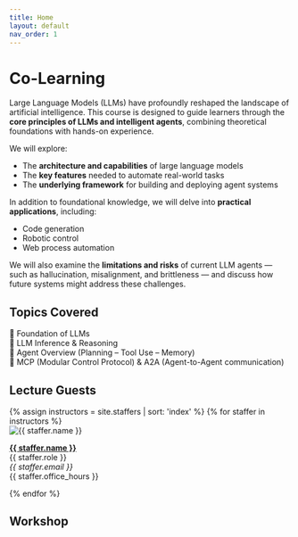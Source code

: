 ```yaml
---
title: Home
layout: default
nav_order: 1
---
```


# Co-Learning


Large Language Models (LLMs) have profoundly reshaped the landscape of artificial intelligence. This course is designed to guide learners through the **core principles of LLMs and intelligent agents**, combining theoretical foundations with hands-on experience.

We will explore:
- The **architecture and capabilities** of large language models
- The **key features** needed to automate real-world tasks
- The **underlying framework** for building and deploying agent systems

In addition to foundational knowledge, we will delve into **practical applications**, including:
- Code generation
- Robotic control
- Web process automation

We will also examine the **limitations and risks** of current LLM agents — such as hallucination, misalignment, and brittleness — and discuss how future systems might address these challenges.


## Topics Covered

 🔹 Foundation of LLMs  
 🔹 LLM Inference & Reasoning          
 🔹 Agent Overview (Planning – Tool Use – Memory)       
 🔹 MCP (Modular Control Protocol) & A2A (Agent-to-Agent communication)


## Lecture Guests

<div class="staff-grid">
{% assign instructors = site.staffers | sort: 'index' %}
{% for staffer in instructors %}
  <div class="staff-card">
    <img src="{{ staffer.picture }}" alt="{{ staffer.name }}" />
    <p><strong><a href="{{ staffer.url }}">{{ staffer.name }}</a></strong><br>
    {{ staffer.role }}<br>
    <em>{{ staffer.email }}</em><br>
    {{ staffer.office_hours }}</p>
  </div>
{% endfor %}
</div>

## Workshop